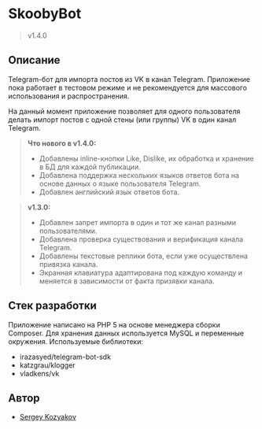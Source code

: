 SkoobyBot
=========
> v1.4.0

## Описание
Telegram-бот для импорта постов из VK в канал Telegram.
Приложение пока работает в тестовом режиме и не рекомендуется для массового использования и распространения.

На данный момент приложение позволяет для одного пользователя делать импорт постов с одной стены (или группы) VK в один канал Telegram.

> **Что нового в v1.4.0:**
> - Добавлены inline-кнопки Like, Dislike, их обработка и хранение в БД для каждой публикации.
> - Добавлена поддержка нескольких языков ответов бота на основе данных о языке пользователя Telegram.
> - Добавлен английский язык ответов бота.

> **v1.3.0:**
> - Добавлен запрет импорта в один и тот же канал разными пользователями.
> - Добавлена проверка существования и верификация канала Telegram.
> - Добавлены текстовые реплики бота, если уже осуществлена привязка канала.
> - Экранная клавиатура адаптирована под каждую команду и меняется в зависимости от факта призявки канала.

## Стек разработки
Приложение написано на PHP 5 на основе менеджера сборки Composer. Для хранения данных используется MySQL и переменные окружения.
Используемые библиотеки:

- irazasyed/telegram-bot-sdk
- katzgrau/klogger
- vladkens/vk

## Автор

- [Sergey Kozyakov][link-author]

[link-author]: https://github.com/sergeykozyakov